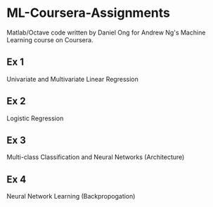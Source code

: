# ML-Coursera-Assignments
Matlab/Octave code written by Daniel Ong for Andrew Ng's Machine Learning course on Coursera.

Ex 1
---
Univariate and Multivariate Linear Regression

Ex 2
---
Logistic Regression

Ex 3
---
Multi-class Classification and Neural Networks (Architecture)

Ex 4
---
Neural Network Learning (Backpropogation)
